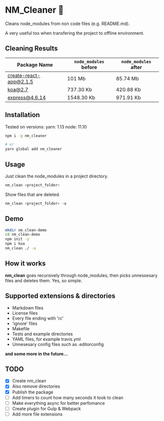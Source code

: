 # NM_Cleaner 🧹

Cleans node_modules from non code files (e.g. README.md).

A very useful too when transfering the project to offline environment.

## Cleaning Results

| Package Name | `node_modules` before | `node_modules` after |
|--------------|----------------------|-----------------------|
| create-react-app@2.1.5 | 101 Mb | 85.74 Mb |
| koa@2.7 | 737.30 Kb | 420.88 Kb |
| express@4.6.14 | 1548.30 Kb | 971.91 Kb |

## Installation

Tested on versions:
yarn: 1.13
node: 11.10

```sh
npm i -g nm_cleaner

# or
yarn global add nm_cleaner
```

## Usage

Just clean the node_modules in a project directory.

```sh
nm_clean <project_folder>
```

Show files that are deleted.

```sh
nm_clean <project_folder> -a
```

## Demo

```sh
mkdir nm_clean-demo
cd nm_clean-demo
npm init -y
npm i koa
nm_clean ./ -a
```

## How it works

**nm_clean** goes recursively through node_modules, then picks unnessesary files and deletes them. Yes, so simple.

## Supported extensions & directories

* Markdown files
* License files
* Every file ending with 'rc'
* 'ignore' files
* Makefile
* Tests and example directories
* YAML files, for example travis.yml
* Unnesesary config files such as .editorconfig

__and some more in the future...__

## TODO

- [x] Create nm_clean
- [x] Also remove directories
- [x] Publish the package
- [ ] Add timers to count how many seconds it took to clean
- [ ] Make everything async for better perfomance
- [ ] Create plugin for Gulp & Webpack
- [ ] Add more file extensions
